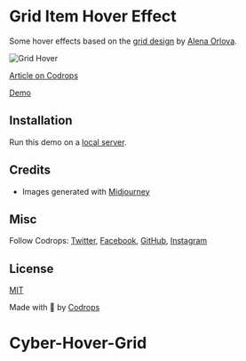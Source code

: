 # Grid Item Hover Effect

Some hover effects based on the [grid design](https://dribbble.com/shots/21567003-SOTA-Branding) by [Alena Orlova](https://dribbble.com/Al_Eagle).

![Grid Hover](https://tympanus.net/codrops/wp-content/uploads/2023/09/griditemhover.gif?x39121)

[Article on Codrops](https://tympanus.net/codrops/?p=73537)

[Demo](http://tympanus.net/Development/GridItemHoverEffect/)

## Installation

Run this demo on a [local server](https://developer.mozilla.org/en-US/docs/Learn/Common_questions/Tools_and_setup/set_up_a_local_testing_server).

## Credits

- Images generated with [Midjourney](https://midjourney.com)

## Misc

Follow Codrops: [Twitter](http://www.twitter.com/codrops), [Facebook](http://www.facebook.com/codrops), [GitHub](https://github.com/codrops), [Instagram](https://www.instagram.com/codropsss/)

## License
[MIT](LICENSE)

Made with :blue_heart:  by [Codrops](http://www.codrops.com)





# Cyber-Hover-Grid

